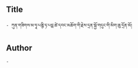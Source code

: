 ## Title
	- ཀུན་གཟིགས་མ་ཧཱ་པཎྚི་ཏ་པདྨ་ཚེ་དབང་མཆོག་གི་རྗེས་དྲན་སྐྱོ་གདུང་གི་མིག་ཆུ་དྲོན་མོ།

## Author
	- 

